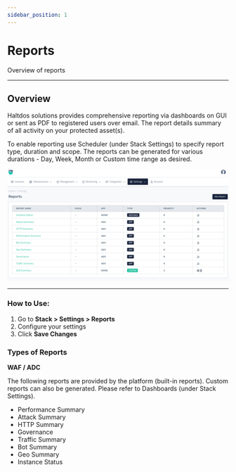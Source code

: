 ```yaml
---
sidebar_position: 1
---
```


# Reports

Overview of reports

---

## Overview

Haltdos solutions provides comprehensive reporting via dashboards on GUI or sent as PDF to registered users over email. The report details summary of all activity on your protected asset(s).

To enable reporting use Scheduler (under Stack Settings) to specify report type, duration and scope. The reports can be generated for various durations - Day, Week, Month or Custom time range as desired.

![reports](/img/platform/v8/docs/reports.png)

---

### How to Use:

1. Go to **Stack > Settings > Reports**
2. Configure your settings
3. Click **Save Changes**


### Types of Reports

**WAF / ADC**

The following reports are provided by the platform (built-in reports). Custom reports can also be generated. Please refer to Dashboards (under Stack Settings).

- Performance Summary
- Attack Summary
- HTTP Summary
- Governance
- Traffic Summary
- Bot Summary
- Geo Summary
- Instance Status
